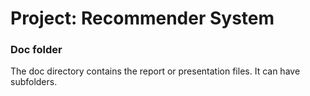 # Project: Recommender System
### Doc folder

The doc directory contains the report or presentation files. It can have subfolders.  
